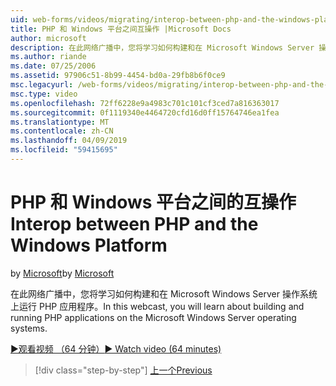 ```yaml
---
uid: web-forms/videos/migrating/interop-between-php-and-the-windows-platform
title: PHP 和 Windows 平台之间互操作 |Microsoft Docs
author: microsoft
description: 在此网络广播中，您将学习如何构建和在 Microsoft Windows Server 操作系统上运行 PHP 应用程序。
ms.author: riande
ms.date: 07/25/2006
ms.assetid: 97906c51-8b99-4454-bd0a-29fb8b6f0ce9
msc.legacyurl: /web-forms/videos/migrating/interop-between-php-and-the-windows-platform
msc.type: video
ms.openlocfilehash: 72ff6228e9a4983c701c101cf3ced7a816363017
ms.sourcegitcommit: 0f1119340e4464720cfd16d0ff15764746ea1fea
ms.translationtype: MT
ms.contentlocale: zh-CN
ms.lasthandoff: 04/09/2019
ms.locfileid: "59415695"
---
```

# <a name="interop-between-php-and-the-windows-platform"></a><span data-ttu-id="ff8e6-103">PHP 和 Windows 平台之间的互操作</span><span class="sxs-lookup"><span data-stu-id="ff8e6-103">Interop between PHP and the Windows Platform</span></span>

<span data-ttu-id="ff8e6-104">by [Microsoft](https://github.com/microsoft)</span><span class="sxs-lookup"><span data-stu-id="ff8e6-104">by [Microsoft](https://github.com/microsoft)</span></span>

<span data-ttu-id="ff8e6-105">在此网络广播中，您将学习如何构建和在 Microsoft Windows Server 操作系统上运行 PHP 应用程序。</span><span class="sxs-lookup"><span data-stu-id="ff8e6-105">In this webcast, you will learn about building and running PHP applications on the Microsoft Windows Server operating systems.</span></span>

[<span data-ttu-id="ff8e6-106">&#9654;观看视频 （64 分钟）</span><span class="sxs-lookup"><span data-stu-id="ff8e6-106">&#9654; Watch video (64 minutes)</span></span>](https://channel9.msdn.com/Blogs/ASP-NET-Site-Videos/interop-between-php-and-the-windows-platform)

> [!div class="step-by-step"]
> [<span data-ttu-id="ff8e6-107">上一个</span><span class="sxs-lookup"><span data-stu-id="ff8e6-107">Previous</span></span>](introduction-to-aspnet-for-coldfusion-developers-building-an-aspnet-application.md)
